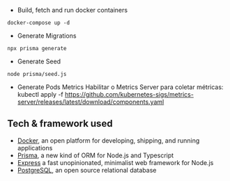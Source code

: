 

- Build, fetch and run docker containers
```
docker-compose up -d
```

- Generate Migrations
```
npx prisma generate
```

- Generate Seed
```
node prisma/seed.js
```

- Generate Pods Metrics
Habilitar o Metrics Server para coletar métricas:
kubectl apply -f https://github.com/kubernetes-sigs/metrics-server/releases/latest/download/components.yaml






## Tech & framework used
- [Docker](https://www.docker.com/), an open platform for developing, shipping, and running applications
- [Prisma](https://www.prisma.io/), a new kind of ORM for Node.js and Typescript
- [Express](https://expressjs.com/) a fast unopinionated, minimalist web framework for Node.js
- [PostgreSQL](https://www.postgresql.org/), an open source relational database
